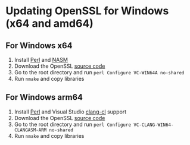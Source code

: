 # Updating OpenSSL for Windows (x64 and amd64)

## For Windows x64
1.  Install [Perl](https://strawberryperl.com/) and [NASM](https://www.nasm.us/)
1.  Download the OpenSSL [source code](https://openssl-library.org/source/)
1.  Go to the root directory and run ``perl Configure VC-WIN64A no-shared``
1.  Run ``nmake`` and copy libraries 

## For Windows arm64
1.  Install [Perl](https://strawberryperl.com/) and Visual Studio [clang-cl](https://learn.microsoft.com/en-us/cpp/build/clang-support-msbuild?view=msvc-170) support
1.  Download the OpenSSL [source code](https://openssl-library.org/source/)
1.  Go to the root directory and run ``perl Configure VC-CLANG-WIN64-CLANGASM-ARM no-shared``
1.  Run ``nmake`` and copy libraries 